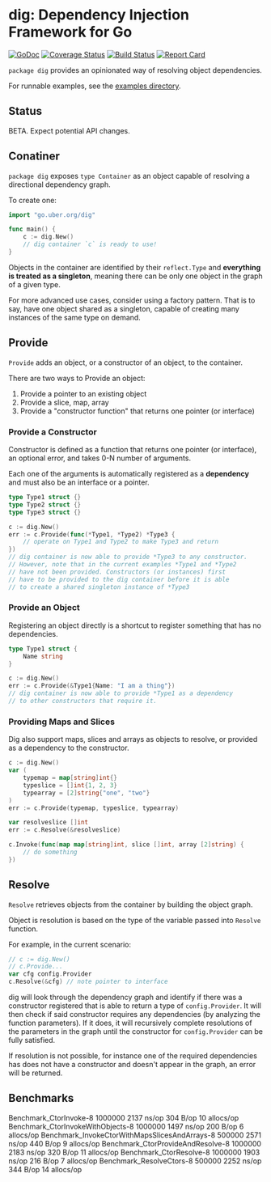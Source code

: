 # dig: Dependency Injection Framework for Go

[![GoDoc][doc-img]][doc]
[![Coverage Status][cov-img]][cov]
[![Build Status][ci-img]][ci]
[![Report Card][report-card-img]][report-card]

`package dig` provides an opinionated way of resolving object dependencies.

For runnable examples, see the [examples directory](examples/).

## Status

BETA. Expect potential API changes.

## Conatiner

`package dig` exposes `type Container` as an object capable of resolving a
directional dependency graph.

To create one:
```go
import "go.uber.org/dig"

func main() {
	c := dig.New()
	// dig container `c` is ready to use!
}
```

Objects in the container are identified by their `reflect.Type` and **everything
is treated as a singleton**, meaning there can be only one object in the graph
of a given type.

For more advanced use cases, consider using a factory pattern. That is to say,
have one object shared as a singleton, capable of creating many instances
of the same type on demand.

## Provide

`Provide` adds an object, or a constructor of an object, to the container.

There are two ways to Provide an object:

1. Provide a pointer to an existing object
1. Provide a slice, map, array
1. Provide a "constructor function" that returns one pointer (or interface)

### Provide a Constructor

Constructor is defined as a function that returns one pointer (or
interface), an optional error, and takes 0-N number of arguments.

Each one of the arguments is automatically registered as a **dependency**
and must also be an interface or a pointer.

```go
type Type1 struct {}
type Type2 struct {}
type Type3 struct {}

c := dig.New()
err := c.Provide(func(*Type1, *Type2) *Type3 {
	// operate on Type1 and Type2 to make Type3 and return
})
// dig container is now able to provide *Type3 to any constructor.
// However, note that in the current examples *Type1 and *Type2
// have not been provided. Constructors (or instances) first
// have to be provided to the dig container before it is able
// to create a shared singleton instance of *Type3
```

### Provide an Object

Registering an object directly is a shortcut to register something that
has no dependencies.

```go
type Type1 struct {
	Name string
}

c := dig.New()
err := c.Provide(&Type1{Name: "I am a thing"})
// dig container is now able to provide *Type1 as a dependency
// to other constructors that require it.
```


### Providing Maps and Slices

Dig also support maps, slices and arrays as objects to
resolve, or provided as a dependency to the constructor.

```go
c := dig.New()
var (
	typemap = map[string]int{}
	typeslice = []int{1, 2, 3}
	typearray = [2]string{"one", "two"}
)
err := c.Provide(typemap, typeslice, typearray)

var resolveslice []int
err := c.Resolve(&resolveslice)

c.Invoke(func(map map[string]int, slice []int, array [2]string) {
	// do something
})
```

## Resolve

`Resolve` retrieves objects from the container by building the object graph.

Object is resolution is based on the type of the variable passed into `Resolve`
function.

For example, in the current scenario:

```go
// c := dig.New()
// c.Provide...
var cfg config.Provider
c.Resolve(&cfg) // note pointer to interface
```

dig will look through the dependency graph and identify if there was a constructor
registered that is able to return a type of `config.Provider`. It will then check
if said constructor requires any dependencies (by analyzing the function parameters).
If it does, it will recursively complete resolutions of the parameters in the graph
until the constructor for `config.Provider` can be fully satisfied.

If resolution is not possible, for instance one of the required dependencies has
does not have a constructor and doesn't appear in the graph, an error will be returned.

## Benchmarks
Benchmark_CtorInvoke-8                          	 1000000	      2137 ns/op	     304 B/op	      10 allocs/op
Benchmark_CtorInvokeWithObjects-8               	 1000000	      1497 ns/op	     200 B/op	       6 allocs/op
Benchmark_InvokeCtorWithMapsSlicesAndArrays-8   	  500000	      2571 ns/op	     440 B/op	       9 allocs/op
Benchmark_CtorProvideAndResolve-8               	 1000000	      2183 ns/op	     320 B/op	      11 allocs/op
Benchmark_CtorResolve-8                         	 1000000	      1903 ns/op	     216 B/op	       7 allocs/op
Benchmark_ResolveCtors-8                        	  500000	      2252 ns/op	     344 B/op	      14 allocs/op


[doc]: https://godoc.org/go.uber.org/dig
[doc-img]: https://godoc.org/go.uber.org/dig?status.svg
[cov]: https://coveralls.io/github/uber-go/dig?branch=master
[cov-img]: https://coveralls.io/repos/github/uber-go/dig/badge.svg?branch=master
[ci]: https://travis-ci.org/uber-go/dig
[ci-img]: https://travis-ci.org/uber-go/dig.svg?branch=master
[report-card]: https://goreportcard.com/report/github.com/uber-go/dig
[report-card-img]: https://goreportcard.com/badge/github.com/uber-go/dig
